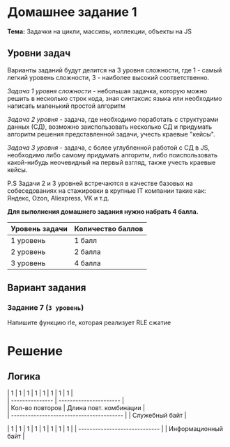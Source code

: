 # Домашнее задание 1

**Тема:** Задачки на цикли, массивы, коллекции, объекты на JS

## Уровни задач

Варианты заданий будут делится на 3 уровня сложности, где 1 - самый легкий уровень сложности,
3 - наиболее высокий соответственно.

*Задача 1 уровня сложности* - небольшая задачка, которую можно решить в несколько строк кода,
зная синтаксис языка или необходимо написать маленький простой алгоритм

*Задача 2 уровня* - задача, где необходимо поработать с структурами данных (СД),
возможно заиспользовать несколько СД и придумать алгоритм
решения представленной задачи, учесть краевые "кейсы".

*Задача 3 уровня* - задача, с более углубленной работой с СД в JS, необходимо либо самому придумать алгоритм,
либо поиспользовать какой-нибудь неочевидный на первый взгляд, также учесть краевые кейсы.

P.S Задачи 2 и 3 уровней встречаются в качестве базовых на собеседованиях на стажировки в крупные IT компании такие как:
Яндекс, Ozon, Aliexpress, VK и т.д.

**Для выполнения домашнего задания нужно набрать 4 балла.**

| Уровень задачи | Количество баллов |
| -------------- | ----------------- |
| 1 уровень      | 1 балл            |
| 2 уровень      | 2 балла           |
| 3 уровень      | 4 балла           |

## Вариант задания

### Задание 7 (`3 уровень`)

Напишите функцию rle, которая реализует RLE сжатие

# Решение

## Логика

|  1 | 1 | 1 | 1  |  1  |  1  |  1  |  1   |           
| --------------- | ---------------------- |           
| Кол-во повторов | Длина повт. комбинации |           
| ---------------------------------------- |
|              Служебный байт              |


| 1 | 1 | 1 | 1 | 1 | 1 | 1 | 1 |
| ----------------------------- |
|      Информационный байт      |